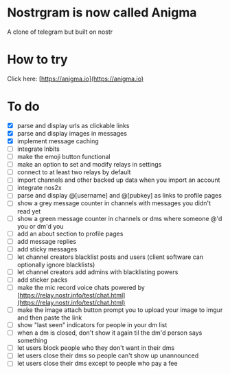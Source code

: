# Nostrgram is now called Anigma

A clone of telegram but built on nostr

# How to try

Click here: [https://anigma.io](https://anigma.io)

# To do

* [x] parse and display urls as clickable links
* [x] parse and display images in messages
* [x] implement message caching
* [ ] integrate lnbits
* [ ] make the emoji button functional
* [ ] make an option to set and modify relays in settings
* [ ] connect to at least two relays by default
* [ ] import channels and other backed up data when you import an account
* [ ] integrate nos2x
* [ ] parse and display @[username] and @[pubkey] as links to profile pages
* [ ] show a grey message counter in channels with messages you didn't read yet
* [ ] show a green message counter in channels or dms where someone @'d you or dm'd you
* [ ] add an about section to profile pages
* [ ] add message replies
* [ ] add sticky messages
* [ ] let channel creators blacklist posts and users (client software can optionally ignore blacklists)
* [ ] let channel creators add admins with blacklisting powers
* [ ] add sticker packs
* [ ] make the mic record voice chats powered by [https://relay.nostr.info/test/chat.html](https://relay.nostr.info/test/chat.html)
* [ ] make the image attach button prompt you to upload your image to imgur and then paste the link
* [ ] show "last seen" indicators for people in your dm list
* [ ] when a dm is closed, don't show it again til the dm'd person says something
* [ ] let users block people who they don't want in their dms
* [ ] let users close their dms so people can't show up unannounced
* [ ] let users close their dms except to people who pay a fee
